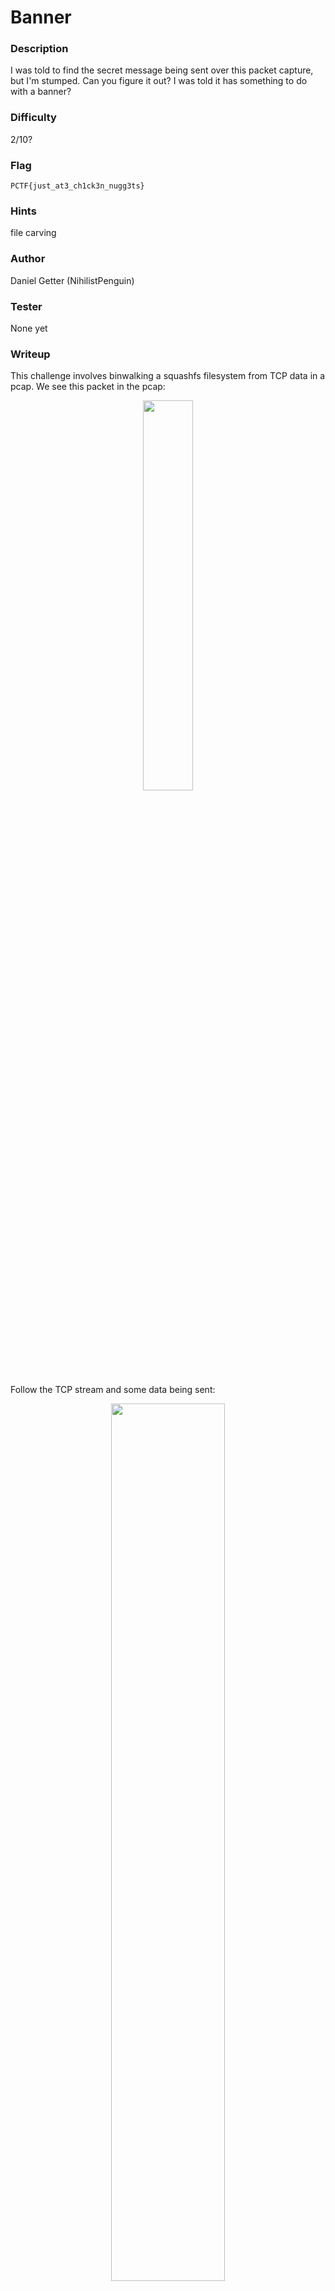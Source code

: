 # Banner

### Description
I was told to find the secret message being sent over this packet capture, but I'm stumped. Can you figure it out? I was told it has something to do with a banner?

### Difficulty
2/10?

### Flag
`PCTF{just_at3_ch1ck3n_nugg3ts}`

### Hints
file carving

### Author
Daniel Getter (NihilistPenguin)

### Tester
None yet

### Writeup

This challenge involves binwalking a squashfs filesystem from TCP data in a pcap. We see this packet in the pcap:

<p align="center"><img src="https://github.com/MasonCompetitiveCyber/PatriotCTF-2022/raw/main/writeup-images/pcap_messages.png" width=40%  height=40%></p>

Follow the TCP stream and some data being sent:

<p align="center"><img src="https://github.com/MasonCompetitiveCyber/PatriotCTF-2022/raw/main/writeup-images/banner_data.png" width=60%  height=60%></p>

Conver it to "Raw" and wait for all of it to load before saving. Once that's done, let's run binwalk on it:

```console
$ binwalk data         

DECIMAL       HEXADECIMAL     DESCRIPTION
--------------------------------------------------------------------------------
9176178       0x8C0472        Squashfs filesystem, little endian, version 4.0, compression:gzip, size: 17573585 bytes, 2603 inodes, blocksize: 131072 bytes, created: 2022-03-24 21:46:19
```

Let's extract it with `binwalk -e data`:
<p align="center"><img src="https://github.com/MasonCompetitiveCyber/PatriotCTF-2022/raw/main/writeup-images/banner_extracted.png" width=60%  height=60%></p>

If you just do some quick enumeration, you'll see an `etc/banner` file (this exists because this the filesystem of TP-Link Router Firmware, which store their banner in `etc/banner`).

<p align="center"><img src="https://github.com/MasonCompetitiveCyber/PatriotCTF-2022/raw/main/writeup-images/banner_flag.png" width=60%  height=60%></p>
